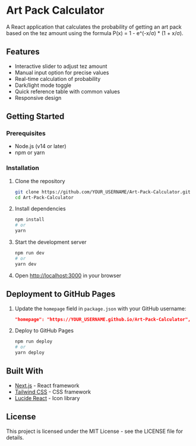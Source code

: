 # Art Pack Calculator

A React application that calculates the probability of getting an art pack based on the tez amount using the formula P(x) = 1 - e^(-x/σ) \* (1 + x/σ).

## Features

- Interactive slider to adjust tez amount
- Manual input option for precise values
- Real-time calculation of probability
- Dark/light mode toggle
- Quick reference table with common values
- Responsive design

## Getting Started

### Prerequisites

- Node.js (v14 or later)
- npm or yarn

### Installation

1. Clone the repository

   ```bash
   git clone https://github.com/YOUR_USERNAME/Art-Pack-Calculator.git
   cd Art-Pack-Calculator
   ```

2. Install dependencies

   ```bash
   npm install
   # or
   yarn
   ```

3. Start the development server

   ```bash
   npm run dev
   # or
   yarn dev
   ```

4. Open [http://localhost:3000](http://localhost:3000) in your browser

## Deployment to GitHub Pages

1. Update the `homepage` field in `package.json` with your GitHub username:

   ```json
   "homepage": "https://YOUR_USERNAME.github.io/Art-Pack-Calculator",
   ```

2. Deploy to GitHub Pages
   ```bash
   npm run deploy
   # or
   yarn deploy
   ```

## Built With

- [Next.js](https://nextjs.org/) - React framework
- [Tailwind CSS](https://tailwindcss.com/) - CSS framework
- [Lucide React](https://lucide.dev/) - Icon library

## License

This project is licensed under the MIT License - see the LICENSE file for details.
